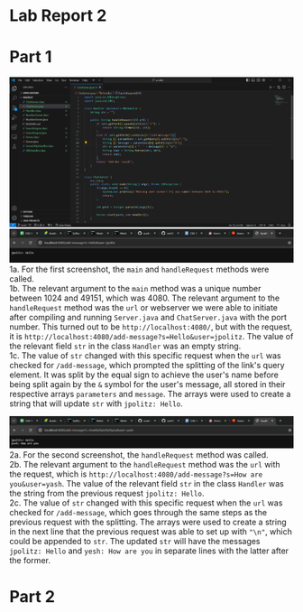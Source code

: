 # Lab Report 2
# Part 1  
![Image](ChatServer.png)  
![Image](addMessage1.png)  
1a. For the first screenshot, the ```main``` and ```handleRequest``` methods were called.  
1b. The relevant argument to the ```main``` method was a unique number between 1024 and 49151, which was 4080. The relevant argument to the ```handleRequest``` method was the ```url``` or webserver we were able to initiate after compiling and running ```Server.java``` and ```ChatServer.java``` with the port number. This turned out to be ```http://localhost:4080/```, but with the request, it is ```http://localhost:4080/add-message?s=Hello&user=jpolitz```. The value of the relevant field ```str``` in the class ```Handler``` was an empty string.  
1c. The value of ```str``` changed with this specific request when the ```url``` was checked for ```/add-message```, which prompted the splitting of the link's query element. It was split by the equal sign to achieve the user's name before being split again by the ```&``` symbol for the user's message, all stored in their respective arrays ```parameters``` and ```message```. The arrays were used to create a string that will update ```str``` with ```jpolitz: Hello```.  
  
![Image](addMessage2.png)  
2a. For the second screenshot, the ```handleRequest``` method was called.  
2b. The relevant argument to the ```handleRequest``` method was the ```url``` with the request, which is ```http://localhost:4080/add-message?s=How are you&user=yash```. The value of the relevant field ```str``` in the class ```Handler``` was the string from the previous request ```jpolitz: Hello```.  
2c. The value of ```str``` changed with this specific request when the ```url``` was checked for ```/add-message```, which goes through the same steps as the previous request with the splitting. The arrays were used to create a string in the next line that the previous request was able to set up with ```"\n"```, which could be appended to ```str```. The updated ```str``` will have the messages ```jpolitz: Hello``` and ```yesh: How are you``` in separate lines with the latter after the former.  
  
# Part 2  
